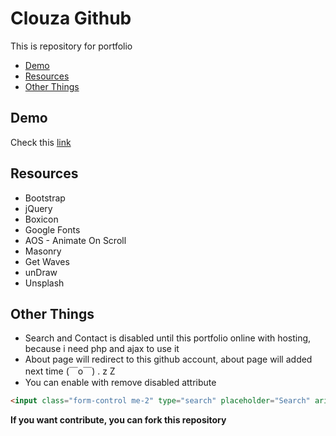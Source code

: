 # Clouza Github
This is repository for portfolio
- [Demo](#demo)
- [Resources](#resources)
- [Other Things](#other-things)

## Demo
Check this [link](https://clouza.github.io)

## Resources
- Bootstrap
- jQuery
- Boxicon
- Google Fonts
- AOS - Animate On Scroll
- Masonry
- Get Waves
- unDraw
- Unsplash

## Other Things
- Search and Contact is disabled until this portfolio online with hosting, because i need php and ajax to use it
- About page will redirect to this github account, about page will added next time (￣o￣) . z Z
- You can enable with remove disabled attribute
```html
<input class="form-control me-2" type="search" placeholder="Search" aria-label="Search" disabled>
```
**If you want contribute, you can fork this repository**